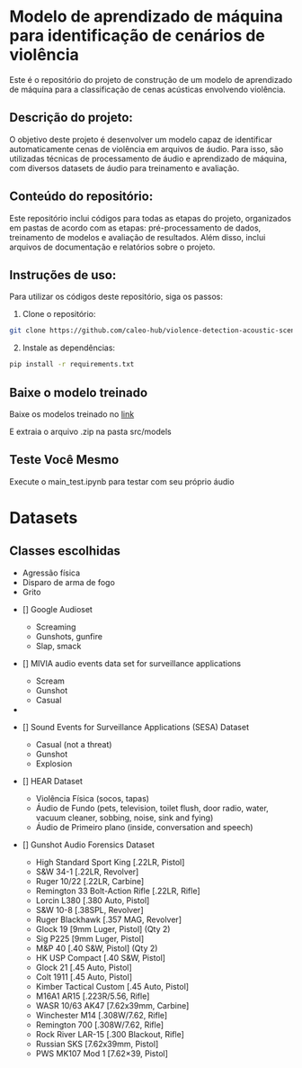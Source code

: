 # Modelo de aprendizado de máquina para identificação de cenários de violência

Este é o repositório do projeto de construção de um modelo de aprendizado de máquina para a classificação de cenas acústicas envolvendo violência.

## Descrição do projeto:
O objetivo deste projeto é desenvolver um modelo capaz de identificar automaticamente cenas de violência em arquivos de áudio. Para isso, são utilizadas técnicas de processamento de áudio e aprendizado de máquina, com diversos datasets de áudio para treinamento e avaliação.

## Conteúdo do repositório:
Este repositório inclui códigos para todas as etapas do projeto, organizados em pastas de acordo com as etapas: pré-processamento de dados, treinamento de modelos e avaliação de resultados. Além disso, inclui arquivos de documentação e relatórios sobre o projeto.

## Instruções de uso:
Para utilizar os códigos deste repositório, siga os passos:

1. Clone o repositório:

```bash
git clone https://github.com/caleo-hub/violence-detection-acoustic-scenes.git
```

2. Instale as dependências:
```bash
pip install -r requirements.txt
```

## Baixe o modelo treinado
Baixe os modelos treinado no [link](https://drive.google.com/drive/folders/1tdLO9I310XDlEV_5JDY-9zFNaZaYZpFU?usp=share_link
)

E extraia o arquivo .zip na pasta src/models

## Teste Você Mesmo
Execute o main_test.ipynb para testar com seu próprio áudio


# Datasets

## Classes escolhidas
   * Agressão física
   * Disparo de arma de fogo
   * Grito



- [] Google Audioset
  - Screaming
  - Gunshots, gunfire
  - Slap, smack
  
- [] MIVIA audio events data set for surveillance applications
  - Scream
  - Gunshot
  - Casual
- 
- [] Sound Events for Surveillance Applications (SESA) Dataset
  - Casual (not a threat)
  - Gunshot
  - Explosion

- [] HEAR Dataset
  - Violência Física (socos, tapas)
  - Áudio de Fundo (pets, television, toilet flush, door radio, water, vacuum cleaner, sobbing, noise, sink and fying)
  - Áudio de Primeiro plano (inside, conversation and speech)

- [] Gunshot Audio Forensics Dataset
  - High Standard Sport King [.22LR, Pistol]
  - S&W 34-1 [.22LR, Revolver]
  - Ruger 10/22 [.22LR, Carbine]
  - Remington 33 Bolt-Action Rifle [.22LR, Rifle]
  - Lorcin L380 [.380 Auto, Pistol]
  - S&W 10-8 [.38SPL, Revolver]
  - Ruger Blackhawk [.357 MAG, Revolver]
  - Glock 19 [9mm Luger, Pistol] (Qty 2)
  - Sig P225 [9mm Luger, Pistol]
  - M&P 40 [.40 S&W, Pistol] (Qty 2)
  - HK USP Compact [.40 S&W, Pistol]
  - Glock 21 [.45 Auto, Pistol]
  - Colt 1911 [.45 Auto, Pistol]
  - Kimber Tactical Custom [.45 Auto, Pistol]
  - M16A1 AR15 [.223R/5.56, Rifle]
  - WASR 10/63 AK47 [7.62x39mm, Carbine]
  - Winchester M14 [.308W/7.62, Rifle]
  - Remington 700 [.308W/7.62, Rifle]
  - Rock River LAR-15 [.300 Blackout, Rifle]
  - Russian SKS [7.62x39mm, Pistol]
  - PWS MK107 Mod 1 [7.62×39, Pistol]


